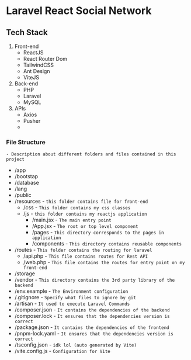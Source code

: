 # Laravel React Social Network

## Tech Stack
1. Front-end
    - ReactJS
    - React Router Dom
    - TailwindCSS
    - Ant Design
    - ViteJS
2. Back-end
    - PHP
    - Laravel
    - MySQL
3. APIs
    - Axios
    - Pusher
    - 


### File Structure
    - Description about different folders and files contained in this project
- /app
- /bootstap
- /database
- /lang
- /public
- /resources - `this folder contains file for front-end`
    - /css - `This folder contains my css classes`
    - /js - `this folder contains my reactjs application`
        - /main.jsx - `The main entry point`
        - /App.jsx - `The root or top level component`
        - /pages - `This directory corresponds to the pages in application`
        - /components - `This directory contains reusable components`
- /routes - `This folder contains the routing for laravel`
    - /api.php - `This file contains routes for Rest API`
    - /web.php - `This file contains the routes for entry point on my front-end`
- /storage
- /vendor - `This directory contains the 3rd party library of the backend`
- /env.example - `The Environment configuration`
- /.gitignore - `Specify what files to ignore by git`
- /artisan - `It used to execute Laravel Commands`
- /composer.json - `It contains the dependencies of the backend`
- /composer.lock - `It ensures that the dependencies version is correct`
- /package.json - `It contains the dependencies of the frontend`
- /pnpm-lock.yaml - `It ensures that the dependencies version is correct`
- /tsconfig.json - `idk lol (auto generated by Vite)`
- /vite.config.js - `Configuration for Vite`
